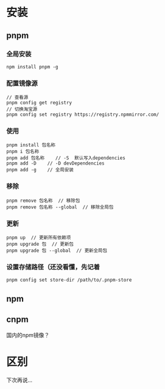 # 安装
## pnpm
### 全局安装
 `npm install pnpm -g`
### 配置镜像源
```
// 查看源
pnpm config get registry
// 切换淘宝源
pnpm config set registry https://registry.npmmirror.com/
```
### 使用
```
pnpm install 包名称
pnpm i 包名称
pnpm add 包名称    // -S  默认写入dependencies
pnpm add -D    // -D devDependencies
pnpm add -g    // 全局安装
```
### 移除
```
pnpm remove 包名称  // 移除包
pnpm remove 包名称 --global  // 移除全局包
```
### 更新
```
pnpm up  // 更新所有依赖项
pnpm upgrade 包  // 更新包
pnpm upgrade 包 --global  // 更新全局包
```
### 设置存储路径（还没看懂，先记着
`pnpm config set store-dir /path/to/.pnpm-store`

## npm

## cnpm
国内的npm镜像？

# 区别
下次再说...